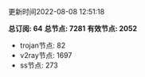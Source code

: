 更新时间2022-08-08 12:51:18

**总订阅: 64**
**总节点: 7281**
**有效节点: 2052**
- trojan节点: 82
- v2ray节点: 1697
- ss节点: 273
